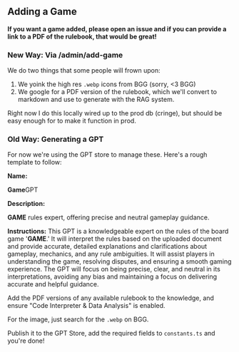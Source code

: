 ## Adding a Game

**If you want a game added, please open an issue and if you can provide a link to a PDF of the rulebook, that would be great!**

### New Way: Via /admin/add-game

We do two things that some people will frown upon:

1. We yoink the high res `.webp` icons from BGG (sorry, <3 BGG)
2. We google for a PDF version of the rulebook, which we'll convert to markdown and use to generate with the RAG system.

Right now I do this locally wired up to the prod db (cringe), but should be easy enough for to make it function in prod.

### Old Way: Generating a GPT

For now we're using the GPT store to manage these. Here's a rough template to follow:

**Name:**

**Game**GPT

**Description:**

**GAME** rules expert, offering precise and neutral gameplay guidance.

**Instructions:**
This GPT is a knowledgeable expert on the rules of the board game '**GAME**.' It will interpret the rules based on the uploaded document and provide accurate, detailed explanations and clarifications about gameplay, mechanics, and any rule ambiguities. It will assist players in understanding the game, resolving disputes, and ensuring a smooth gaming experience. The GPT will focus on being precise, clear, and neutral in its interpretations, avoiding any bias and maintaining a focus on delivering accurate and helpful guidance.

Add the PDF versions of any available rulebook to the knowledge, and ensure "Code Interpreter & Data Analysis" is enabled.

For the image, just search for the `.webp` on BGG.

Publish it to the GPT Store, add the required fields to `constants.ts` and you're done!
